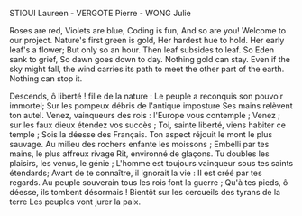 STIOUI Laureen - VERGOTE Pierre - WONG Julie    

R o s e s   a r e   r e d ,  V i o l e t s   a r e   b l u e ,   C o d i n g   i s   f u n ,  A n d   s o   a r e   y o u !   W e l c o m e   t o   o u r   p r o j e c t . 
 Nature's first green is gold, Her hardest hue to hold. Her early leaf's a flower; But only so an hour.
Then leaf subsides to leaf. So Eden sank to grief, So dawn goes down to day. Nothing gold can stay.
Even if the sky might fall, the wind carries its path to meet the other part of the earth. 
Nothing can stop it.

Descends, ô liberté ! fille de la nature : Le peuple a reconquis son pouvoir immortel; Sur les pompeux débris de l'antique imposture Ses mains relèvent ton autel.
Venez, vainqueurs des rois : l'Europe vous contemple ; Venez ; sur les faux dieux étendez vos succès ; Toi, sainte liberté, viens habiter ce temple ; Sois la déesse des Français.
Ton aspect réjouit le mont le plus sauvage. Au milieu des rochers enfante les moissons ; Embelli par tes mains, le plus affreux rivage Rit, environné de glaçons.
Tu doubles les plaisirs, les venus, le génie ;
L'homme est toujours vainqueur sous tes saints étendards;
Avant de te connaître, il ignorait la vie : Il est créé par tes regards.
Au peuple souverain tous les rois font la guerre ; Qu'à tes pieds, ô déesse, ils tombent désormais ! Bientôt sur les cercueils des tyrans de la terre Les peuples vont jurer la paix.


 
